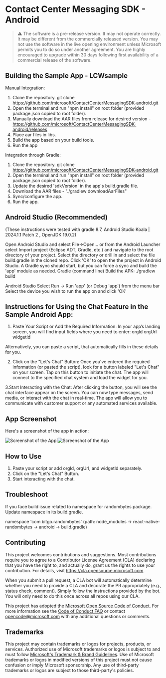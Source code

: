 # Contact Center Messaging SDK - Android

> ⚠️ The software is a pre-release version. It may not operate correctly. It may be different from the
commercially released version. You may not use the software in the live opening environment unless
Microsoft permits you to do so under another agreement. You are highly encouraged to upgrade within
30 days following first availability of a commercial release of the software.

## Building the Sample App - LCWsample

Manual Integration:
1. Clone the repository. 
    git clone https://github.com/microsoft/ContactCenterMessagingSDK-android.git
2. Open the terminal and run "npm install" on root folder (provided package.json copied to root folder). 
3. Manually download the AAR files from release for desired version - https://github.com/microsoft/ContactCenterMessagingSDK-android/releases
4. Place aar files in libs.
5. Build the app based on your build tools.
6. Run the app

Integration through Gradle:
1. Clone the repository. 
    git clone https://github.com/microsoft/ContactCenterMessagingSDK-android.git
2. Open the terminal and run "npm install" on root folder (provided package.json copied to root folder). 
3. Update the desired 'sdkVersion' in the app's build.gradle file.
4. Download the AAR files - "./gradlew downloadAarFiles"
5. Sync/configure the app.
6. Run the app.

## Android Studio (Recommended)
(These instructions were tested with gradle 8.7, Android Studio Koala | 2024.1.1 Patch 2 , OpenJDK 19.0.2)

Open Android Studio and select File->Open... or from the Android Launcher select Import project (Eclipse ADT, Gradle, etc.) and navigate to the root directory of your project.
Select the directory or drill in and select the file build.gradle in the cloned repo.
Click 'OK' to open the the project in Android Studio.
A Gradle sync should start, but you can force a sync and build the 'app' module as needed.
Gradle (command line)
Build the APK: ./gradlew build

Android Studio
Select Run -> Run 'app' (or Debug 'app') from the menu bar
Select the device you wish to run the app on and click 'OK'

## Instructions for Using the Chat Feature in the Sample Android App:
1. Paste Your Script or Add the Required Information:
In your app’s landing screen, you will find input fields where you need to enter:
orgId
orgUrl
widgetId

Alternatively, you can paste a script, that automatically fills in these details for you.

2. Click on the "Let's Chat" Button:
Once you've entered the required information (or pasted the script), look for a button labeled "Let's Chat" on your screen.
Tap on this button to initiate the chat. The app will connect to the specified chat system and load the widget for you.

3.Start Interacting with the Chat:
After clicking the button, you will see the chat interface appear on the screen.
You can now type messages, send media, or interact with the chat in real-time. 
The app will allow you to communicate with customer support or any automated services available.

## App Screenshot

Here's a screenshot of the app in action:

![Screenshot of the App](LCWsample/screenshot_01.png)
![Screenshot of the App](LCWsample/screenshot_02.png)


## How to Use

1. Paste your script or add orgId, orgUrl, and widgetId separately.
2. Click on the "Let's Chat" Button.
3. Start interacting with the chat.

## Troubleshoot
If you face build issue related to namespace for randombytes package. Update namespace in its build.gradle.  

namespace 'com.bitgo.randombytes' (path: node_modules -> react-native-randombytes -> android -> build.gradle) 

## Contributing

This project welcomes contributions and suggestions.  Most contributions require you to agree to a
Contributor License Agreement (CLA) declaring that you have the right to, and actually do, grant us
the rights to use your contribution. For details, visit https://cla.opensource.microsoft.com.

When you submit a pull request, a CLA bot will automatically determine whether you need to provide
a CLA and decorate the PR appropriately (e.g., status check, comment). Simply follow the instructions
provided by the bot. You will only need to do this once across all repos using our CLA.

This project has adopted the [Microsoft Open Source Code of Conduct](https://opensource.microsoft.com/codeofconduct/).
For more information see the [Code of Conduct FAQ](https://opensource.microsoft.com/codeofconduct/faq/) or
contact [opencode@microsoft.com](mailto:opencode@microsoft.com) with any additional questions or comments.

## Trademarks

This project may contain trademarks or logos for projects, products, or services. Authorized use of Microsoft 
trademarks or logos is subject to and must follow 
[Microsoft's Trademark & Brand Guidelines](https://www.microsoft.com/en-us/legal/intellectualproperty/trademarks/usage/general).
Use of Microsoft trademarks or logos in modified versions of this project must not cause confusion or imply Microsoft sponsorship.
Any use of third-party trademarks or logos are subject to those third-party's policies.
